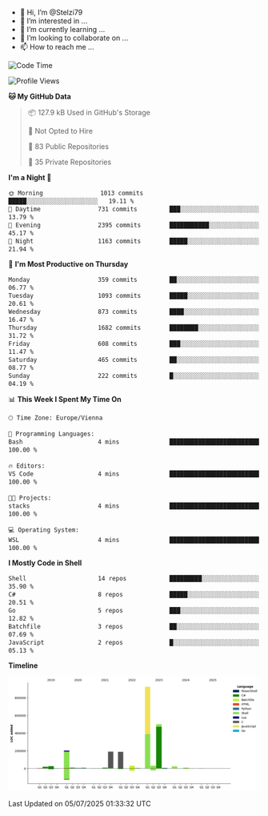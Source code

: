 - 👋 Hi, I’m @Stelzi79
- 👀 I’m interested in ...
- 🌱 I’m currently learning ...
- 💞️ I’m looking to collaborate on ...
- 📫 How to reach me ...

<!--START_SECTION:waka-->
![Code Time](http://img.shields.io/badge/Code%20Time-1%2C140%20hrs%2053%20mins-blue)

![Profile Views](http://img.shields.io/badge/Profile%20Views-0-blue)

**🐱 My GitHub Data** 

> 📦 127.9 kB Used in GitHub's Storage 
 > 
> 🚫 Not Opted to Hire
 > 
> 📜 83 Public Repositories 
 > 
> 🔑 35 Private Repositories 
 > 
**I'm a Night 🦉** 

```text
🌞 Morning                1013 commits        █████░░░░░░░░░░░░░░░░░░░░   19.11 % 
🌆 Daytime                731 commits         ███░░░░░░░░░░░░░░░░░░░░░░   13.79 % 
🌃 Evening                2395 commits        ███████████░░░░░░░░░░░░░░   45.17 % 
🌙 Night                  1163 commits        █████░░░░░░░░░░░░░░░░░░░░   21.94 % 
```
📅 **I'm Most Productive on Thursday** 

```text
Monday                   359 commits         ██░░░░░░░░░░░░░░░░░░░░░░░   06.77 % 
Tuesday                  1093 commits        █████░░░░░░░░░░░░░░░░░░░░   20.61 % 
Wednesday                873 commits         ████░░░░░░░░░░░░░░░░░░░░░   16.47 % 
Thursday                 1682 commits        ████████░░░░░░░░░░░░░░░░░   31.72 % 
Friday                   608 commits         ███░░░░░░░░░░░░░░░░░░░░░░   11.47 % 
Saturday                 465 commits         ██░░░░░░░░░░░░░░░░░░░░░░░   08.77 % 
Sunday                   222 commits         █░░░░░░░░░░░░░░░░░░░░░░░░   04.19 % 
```


📊 **This Week I Spent My Time On** 

```text
🕑︎ Time Zone: Europe/Vienna

💬 Programming Languages: 
Bash                     4 mins              █████████████████████████   100.00 % 

🔥 Editors: 
VS Code                  4 mins              █████████████████████████   100.00 % 

🐱‍💻 Projects: 
stacks                   4 mins              █████████████████████████   100.00 % 

💻 Operating System: 
WSL                      4 mins              █████████████████████████   100.00 % 
```

**I Mostly Code in Shell** 

```text
Shell                    14 repos            █████████░░░░░░░░░░░░░░░░   35.90 % 
C#                       8 repos             █████░░░░░░░░░░░░░░░░░░░░   20.51 % 
Go                       5 repos             ███░░░░░░░░░░░░░░░░░░░░░░   12.82 % 
Batchfile                3 repos             ██░░░░░░░░░░░░░░░░░░░░░░░   07.69 % 
JavaScript               2 repos             █░░░░░░░░░░░░░░░░░░░░░░░░   05.13 % 
```



**Timeline**

![Lines of Code chart](https://raw.githubusercontent.com/Stelzi79/Stelzi79/main/assets/bar_graph.png)


 Last Updated on 05/07/2025 01:33:32 UTC
<!--END_SECTION:waka-->

<!---
Stelzi79/Stelzi79 is a ✨ special ✨ repository because its `README.md` (this file) appears on your GitHub profile.
You can click the Preview link to take a look at your changes.
--->
